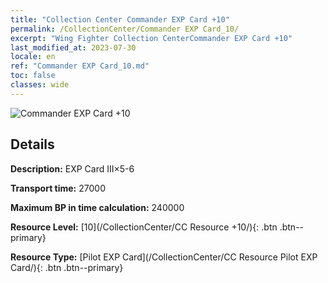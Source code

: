 ```yaml
---
title: "Collection Center Commander EXP Card +10"
permalink: /CollectionCenter/Commander EXP Card_10/
excerpt: "Wing Fighter Collection CenterCommander EXP Card +10"
last_modified_at: 2023-07-30
locale: en
ref: "Commander EXP Card_10.md"
toc: false
classes: wide
---
```



![Commander EXP Card +10](/images/cc/CC_Pilot_EXP_Card_6.png)

## Details

  **Description:** EXP Card III×5-6

  **Transport time:** 27000

  **Maximum BP in time calculation:** 240000

  **Resource Level:** [10](/CollectionCenter/CC Resource +10/){: .btn .btn--primary}

  **Resource Type:** [Pilot EXP Card](/CollectionCenter/CC Resource Pilot EXP Card/){: .btn .btn--primary}

